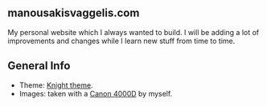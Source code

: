 ## manousakisvaggelis.com
Μy personal website which I always wanted to build. I will be adding a lot of improvements and changes while I learn new stuff from time to time.

## General Info
* Theme: [Knight theme](https://bootstrapmade.com/knight-free-bootstrap-theme/).
* Images: taken with a [Canon 4000D](https://www.canon.gr/cameras/eos-4000d/specifications/) by myself.